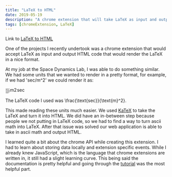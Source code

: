```yaml
---
title: "LaTeX to HTML"
date: 2019-05-19
description: "A chrome extension that will take LaTeX as input and output html that will render like LaTeX."
tags: [chromeExtension, LaTeX]
---
```


Link to [LaTeX to HTML](https://chrome.google.com/webstore/detail/LaTeX-to-html/fglbebjofpkoapmppkijjhcbnopanoni?hl=en)

One of the projects I recently undertook was a chrome extension that would accept LaTeX as input and output HTML code that would render the LaTeX in a nice format.

At my job at the Space Dynamics Lab, I was able to do something similar. We had some units that we wanted to render in a pretty format, for example, if we had 'sec/m^2' we could render it as:

<span class="katex"><span class="katex-mathml"><math><semantics><mrow><mfrac><mtext>sec</mtext><msup><mtext>m</mtext><mn>2</mn></msup></mfrac></mrow><annotation encoding="application/x-tex">\frac{\text{sec}}{\text{m}^2}</annotation></semantics></math></span><span class="katex-html" aria-hidden="true"><span class="base"><span class="strut" style="height:1.040392em;vertical-align:-0.345em;"></span><span class="mord"><span class="mopen nulldelimiter"></span><span class="mfrac"><span class="vlist-t vlist-t2"><span class="vlist-r"><span class="vlist" style="height:0.695392em;"><span style="top:-2.6550000000000002em;"><span class="pstrut" style="height:3em;"></span><span class="sizing reset-size6 size3 mtight"><span class="mord mtight"><span class="mord mtight"><span class="mord text mtight"><span class="mord mtight">m</span></span><span class="msupsub"><span class="vlist-t"><span class="vlist-r"><span class="vlist" style="height:0.7463142857142857em;"><span style="top:-2.786em;margin-right:0.07142857142857144em;"><span class="pstrut" style="height:2.5em;"></span><span class="sizing reset-size3 size1 mtight"><span class="mord mtight">2</span></span></span></span></span></span></span></span></span></span></span><span style="top:-3.23em;"><span class="pstrut" style="height:3em;"></span><span class="frac-line" style="border-bottom-width:0.04em;"></span></span><span style="top:-3.394em;"><span class="pstrut" style="height:3em;"></span><span class="sizing reset-size6 size3 mtight"><span class="mord mtight"><span class="mord text mtight"><span class="mord mtight">sec</span></span></span></span></span></span><span class="vlist-s">​</span></span><span class="vlist-r"><span class="vlist" style="height:0.345em;"><span></span></span></span></span></span><span class="mclose nulldelimiter"></span></span></span></span></span>

The LaTeX code I used was \frac{\text{sec}}{\text{m}^2}.

This made reading these units much easier. We used [KaTeX](https://katex.org/) to take the LaTeX and turn it into HTML. We did have an in-between step because people we not putting in LaTeX code, so we had to find a way to turn ascii math into LaTeX. After that issue was solved our web application is able to take in ascii math and output HTML.

I learned quite a bit about the chrome API while creating this extension. I had to learn about storing data locally and extension specific events. While I already knew JavaScript, which is the language that chrome extensions are written in, it still had a slight learning curve. This being said the documentation is pretty helpful and going through the [tutorial](https://developer.chrome.com/webstore/get_started_simple_) was the most helpful part.
